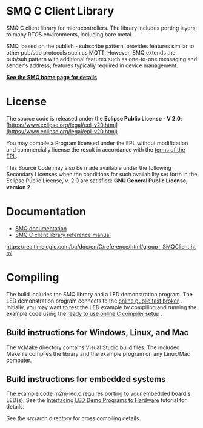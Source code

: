 # SMQ C Client Library

SMQ C client library for microcontrollers. The library includes porting layers to many RTOS environments, including bare metal.

SMQ, based on the publish - subscribe pattern, provides features similar to other pub/sub protocols such as MQTT. However, SMQ extends the pub/sub pattern with additional features such as one-to-one messaging and sender's address, features typically required in device management.

**[See the SMQ home page for details](https://realtimelogic.com/products/simplemq/)**

# License

The source code is released under the **Eclipse Public License - V 2.0**: [https://www.eclipse.org/legal/epl-v20.html](https://www.eclipse.org/legal/epl-v20.html)

You may compile a Program licensed under the EPL without modification and commercially license the result in accordance with the [terms of the EPL](https://www.eclipse.org/legal/epl-2.0/faq.php).

This Source Code may also be made available under the following Secondary Licenses when the conditions for such availability set forth in the Eclipse Public License, v. 2.0 are satisfied: **GNU General Public License, version 2**.

# Documentation

* [SMQ documentation](https://realtimelogic.com/ba/doc/?url=SMQ.html)
* [SMQ C client library reference manual](https://realtimelogic.com/ba/doc/en/C/reference/html/group__SMQClient.html)

https://realtimelogic.com/ba/doc/en/C/reference/html/group__SMQClient.html

# Compiling

The build includes the SMQ library and a LED demonstration program. The LED demonstration program connects to the [online public test broker](https://realtimelogic.com/IoT-LED-Cluster.html) . Initially, you may want to test the LED example by compiling and running the example code using the [ready to use online C compiler setup](https://repl.it/@RTL/SMQ-LED-Demo) .

## Build instructions for Windows, Linux, and Mac

The VcMake directory contains Visual Studio build files. The included Makefile compiles the library and the example program on any Linux/Mac computer.

## Build instructions for embedded systems

The example code m2m-led.c requires porting to your embedded board's LED(s). See the [Interfacing LED Demo Programs to Hardware](https://realtimelogic.com/ba/doc/en/C/shark/md_md_Examples.html#LedDemo) tutorial for details.

See the src/arch directory for cross compiling details.
